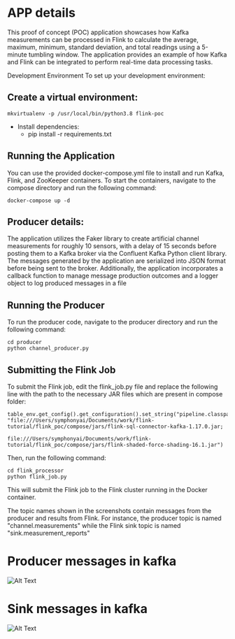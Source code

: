 # APP details

This proof of concept (POC) application showcases how Kafka measurements can be processed in Flink to calculate the average, maximum, minimum, standard deviation, and total readings using a 5-minute tumbling window. The application provides an example of how Kafka and Flink can be integrated to perform real-time data processing tasks.


Development Environment
To set up your development environment:

## Create a virtual environment: 
`mkvirtualenv -p /usr/local/bin/python3.8 flink-poc`

* Install dependencies: 
  * pip install -r requirements.txt


## Running the Application
  You can use the provided docker-compose.yml file to install and run Kafka, Flink, and ZooKeeper containers. To start the containers, navigate to the compose directory and run the following command:

```docker-compose up -d```


## Producer details:
The application utilizes the Faker library to create artificial channel measurements for roughly 10 sensors, with a delay of 15 seconds before posting them to a Kafka broker via the Confluent Kafka Python client library. The messages generated by the application are serialized into JSON format before being sent to the broker. Additionally, the application incorporates a callback function to manage message production outcomes and a logger object to log produced messages in a file
## Running the Producer

To run the producer code, navigate to the producer directory and run the following command:

````
cd producer
python channel_producer.py
````

## Submitting the Flink Job
To submit the Flink job, edit the flink_job.py file and replace the following line with the path to the necessary JAR files which are present in compose folder:


````
table_env.get_config().get_configuration().set_string("pipeline.classpaths", "file:///Users/symphonyai/Documents/work/flink-tutorial/flink_poc/compose/jars/flink-sql-connector-kafka-1.17.0.jar;
                                                                              file:///Users/symphonyai/Documents/work/flink-tutorial/flink_poc/compose/jars/flink-shaded-force-shading-16.1.jar")
````

Then, run the following command:

```
cd flink_processor
python flink_job.py
```

This will submit the Flink job to the Flink cluster running in the Docker container.


The topic names shown in the screenshots contain messages from the producer and results from Flink. For instance, the producer topic is named "channel.measurements" while the Flink sink topic is named "sink.measurement_reports"


# Producer messages in kafka
![Alt Text](./screenshots/producer_message.png)

# Sink messages in kafka
![Alt Text](./screenshots/sink_message.png)


